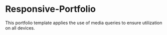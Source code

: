 # Responsive-Portfolio

This portfolio template applies the use of media queries to ensure utilization on all devices.
